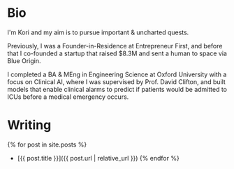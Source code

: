 <!-- Home page -->
# Bio 
I'm Kori and my aim is to pursue important & uncharted quests.

Previously, I was a Founder-in-Residence at Entrepreneur First, and before that I co-founded a startup that raised $8.3M and sent a human to space via Blue Origin.

I completed a BA & MEng in Engineering Science at Oxford University with a focus on Clinical AI, where I was supervised by Prof. David Clifton, and built models that enable clinical alarms to predict if patients would be admitted to ICUs before a medical emergency occurs.

# Writing
{% for post in site.posts %}
  - [{{ post.title }}]({{ post.url | relative_url }})
{% endfor %}
